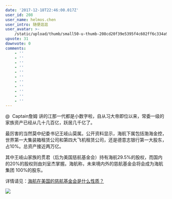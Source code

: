 ```yaml
---
date: '2017-12-18T22:46:00.017Z'
user_id: 208
user_name: helmos.chen
user_intro: 随便逛逛
user_avatar: >-
    /static/upload/thumb/small50-u-thumb-208cd20f39e5395f4c602ff6c334a93555cf2b554db.png
upvote: 31
downvote: 0
comments:
    - ''
    - ''
    - ''
    - ''
    - ''
    - ''
    - ''
    - ''
    - ''
    - ''
    - ''
---
```


@  Captain詹姆 讲的江那一代都是小数字啦，自从习大帝即位以来，常委一级的家族资产已经从几十几百亿，跃居几千亿了。

最厉害的当然莫中纪委书记王岐山莫属。公开资料显示，海航下属包括渤海金控，世界第一大集装箱租赁公司和第四大飞机租赁公司，还是德意志银行第一大股东，占10%。总资产接近两万亿。

其中王岐山家族的贯君（后为美国慈航基金会）持有海航29.5%的股权，而国内的20%的股权则由刘呈杰掌握。海航称，未来境内外的慈航基金会将会成为海航集团 100%的股东。

详情请见：[海航在美国的慈航基金会是什么性质？](https://pin-cong.com/p/1299/)

  

![](https://pincimg.com/posts/16684/3f5a4f83c027580c5b56b9771a89c975.jpg)
